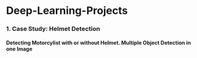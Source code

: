 # Deep-Learning-Projects
### 1. Case Study: Helmet Detection
#### Detecting Motorcylist with or without Helmet. Multiple Object Detection in one Image

